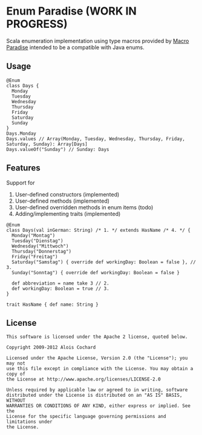 # Enum Paradise (WORK IN PROGRESS)

Scala enumeration implementation using type macros provided by [Macro Paradise](http://docs.scala-lang.org/overviews/macros/paradise.html) intended to be a compatible with Java enums.

## Usage

    @Enum
    class Days {
      Monday
      Tuesday
      Wednesday
      Thursday
      Friday
      Saturday
      Sunday
    }
    Days.Monday
    Days.values // Array(Monday, Tuesday, Wednesday, Thursday, Friday, Saturday, Sunday): Array[Days]
    Days.valueOf("Sunday") // Sunday: Days

## Features

Support for

1. User-defined constructors (implemented)
2. User-defined methods (implemented)
3. User-defined overridden methods in enum items (todo)
4. Adding/implementing traits (implemented)

<!-- -->

    @Enum
    class Days(val inGerman: String) /* 1. */ extends HasName /* 4. */ {
      Monday("Montag")
      Tuesday("Dienstag")
      Wednesday("Mittwoch")
      Thursday("Donnerstag")
      Friday("Freitag")
      Saturday("Samstag") { override def workingDay: Boolean = false }, // 3.
      Sunday("Sonntag") { override def workingDay: Boolean = false }

      def abbreviation = name take 3 // 2.
      def workingDay: Boolean = true // 3.
    }

    trait HasName { def name: String }

## License

    This software is licensed under the Apache 2 license, quoted below.

    Copyright 2009-2012 Alois Cochard 

    Licensed under the Apache License, Version 2.0 (the "License"); you may not
    use this file except in compliance with the License. You may obtain a copy of
    the License at http://www.apache.org/licenses/LICENSE-2.0

    Unless required by applicable law or agreed to in writing, software
    distributed under the License is distributed on an "AS IS" BASIS, WITHOUT
    WARRANTIES OR CONDITIONS OF ANY KIND, either express or implied. See the
    License for the specific language governing permissions and limitations under
    the License.
